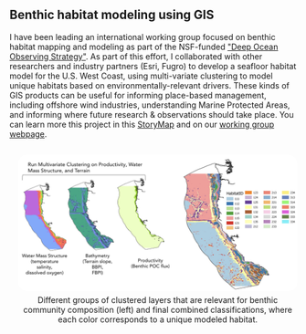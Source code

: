 ## Benthic habitat modeling using GIS 
I have been leading an international working group focused on benthic habitat mapping and modeling as part of the NSF-funded ["Deep Ocean Observing Strategy"](https://www.deepoceanobserving.org/). As part of this effort, I collaborated with other researchers and industry partners (Esri, Fugro) to develop a seafloor habitat model for the U.S. West Coast, using multi-variate clustering to model unique habitats based on environmentally-relevant drivers. These kinds of GIS products can be useful for informing place-based management, including offshore wind industries, understanding Marine Protected Areas, and informing where future research & observations should take place. 
You can learn more this project in this [StoryMap](https://storymaps.arcgis.com/stories/f453ff55688747509bf9adda989df110) and on our [working group webpage](https://www.deepoceanobserving.org/pages/habitat).

<p style="float: right; margin-left: 15px; text-align: center;">
    <img src="/images/habitatmapping.png" alt="My Image" width="500" style="border-radius: 15px;">
    <br>
    <span style="display: block; margin-top: 4px;">Different groups of clustered layers that are relevant for benthic community composition (left) and final combined classifications, where each color corresponds to a unique modeled habitat.</span>
</p>